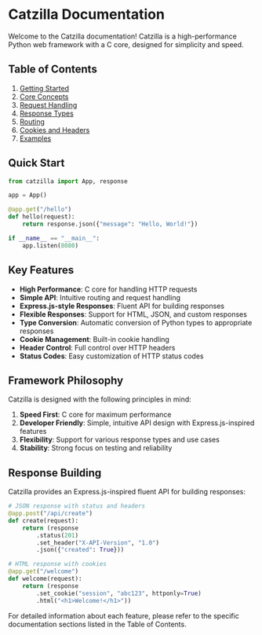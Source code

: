 # Catzilla Documentation

Welcome to the Catzilla documentation! Catzilla is a high-performance Python web framework with a C core, designed for simplicity and speed.

## Table of Contents

1. [Getting Started](./getting-started.md)
2. [Core Concepts](./core-concepts.md)
3. [Request Handling](./request-handling.md)
4. [Response Types](./response-types.md)
5. [Routing](./routing.md)
6. [Cookies and Headers](./cookies-and-headers.md)
7. [Examples](./examples.md)

## Quick Start

```python
from catzilla import App, response

app = App()

@app.get("/hello")
def hello(request):
    return response.json({"message": "Hello, World!"})

if __name__ == "__main__":
    app.listen(8080)
```

## Key Features

- **High Performance**: C core for handling HTTP requests
- **Simple API**: Intuitive routing and request handling
- **Express.js-style Responses**: Fluent API for building responses
- **Flexible Responses**: Support for HTML, JSON, and custom responses
- **Type Conversion**: Automatic conversion of Python types to appropriate responses
- **Cookie Management**: Built-in cookie handling
- **Header Control**: Full control over HTTP headers
- **Status Codes**: Easy customization of HTTP status codes

## Framework Philosophy

Catzilla is designed with the following principles in mind:

1. **Speed First**: C core for maximum performance
2. **Developer Friendly**: Simple, intuitive API design with Express.js-inspired features
3. **Flexibility**: Support for various response types and use cases
4. **Stability**: Strong focus on testing and reliability

## Response Building

Catzilla provides an Express.js-inspired fluent API for building responses:

```python
# JSON response with status and headers
@app.post("/api/create")
def create(request):
    return (response
        .status(201)
        .set_header("X-API-Version", "1.0")
        .json({"created": True}))

# HTML response with cookies
@app.get("/welcome")
def welcome(request):
    return (response
        .set_cookie("session", "abc123", httponly=True)
        .html("<h1>Welcome!</h1>"))
```

For detailed information about each feature, please refer to the specific documentation sections listed in the Table of Contents.
